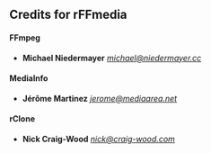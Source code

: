 ## Credits for rFFmedia

#### FFmpeg

- **Michael Niedermayer** *michael@niedermayer.cc*

#### MediaInfo

- **Jérôme Martinez** *jerome@mediaarea.net*

#### rClone

- **Nick Craig-Wood** *nick@craig-wood.com*
